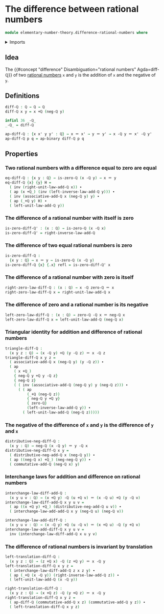 # The difference between rational numbers

```agda
module elementary-number-theory.difference-rational-numbers where
```

<details><summary>Imports</summary>

```agda
open import elementary-number-theory.addition-rational-numbers
open import elementary-number-theory.rational-numbers

open import foundation.action-on-identifications-binary-functions
open import foundation.action-on-identifications-functions
open import foundation.identity-types
open import foundation.interchange-law
```

</details>

## Idea

The {{#concept "difference" Disambiguation="rational numbers" Agda=diff-ℚ}} of
two [rational numbers](elementary-number-theory.rational-numbers.md) `x` and `y`
is the addition of `x` and the negative of `y`.

## Definitions

```agda
diff-ℚ : ℚ → ℚ → ℚ
diff-ℚ x y = x +ℚ (neg-ℚ y)

infixl 36 _-ℚ_
_-ℚ_ = diff-ℚ

ap-diff-ℚ : {x x' y y' : ℚ} → x ＝ x' → y ＝ y' → x -ℚ y ＝ x' -ℚ y'
ap-diff-ℚ p q = ap-binary diff-ℚ p q
```

## Properties

### Two rational numbers with a difference equal to zero are equal

```agda
eq-diff-ℚ : {x y : ℚ} → is-zero-ℚ (x -ℚ y) → x ＝ y
eq-diff-ℚ {x} {y} H =
  ( inv (right-unit-law-add-ℚ x)) ∙
  ( ap (x +ℚ_) (inv (left-inverse-law-add-ℚ y))) ∙
  ( inv (associative-add-ℚ x (neg-ℚ y) y) ∙
  ( ap (_+ℚ y) H) ∙
  ( left-unit-law-add-ℚ y))
```

### The difference of a rational number with itself is zero

```agda
is-zero-diff-ℚ' : (x : ℚ) → is-zero-ℚ (x -ℚ x)
is-zero-diff-ℚ' = right-inverse-law-add-ℚ
```

### The difference of two equal rational numbers is zero

```agda
is-zero-diff-ℚ :
  {x y : ℚ} → x ＝ y → is-zero-ℚ (x -ℚ y)
is-zero-diff-ℚ {x} {.x} refl = is-zero-diff-ℚ' x
```

### The difference of a rational number with zero is itself

```agda
right-zero-law-diff-ℚ : (x : ℚ) → x -ℚ zero-ℚ ＝ x
right-zero-law-diff-ℚ x = right-unit-law-add-ℚ x
```

### The difference of zero and a rational number is its negative

```agda
left-zero-law-diff-ℚ : (x : ℚ) → zero-ℚ -ℚ x ＝ neg-ℚ x
left-zero-law-diff-ℚ x = left-unit-law-add-ℚ (neg-ℚ x)
```

### Triangular identity for addition and difference of rational numbers

```agda
triangle-diff-ℚ :
  (x y z : ℚ) → (x -ℚ y) +ℚ (y -ℚ z) ＝ x -ℚ z
triangle-diff-ℚ x y z =
  ( associative-add-ℚ x (neg-ℚ y) (y -ℚ z)) ∙
  ( ap
    ( x +ℚ_)
    { neg-ℚ y +ℚ y -ℚ z}
    { neg-ℚ z}
    ( ( inv (associative-add-ℚ (neg-ℚ y) y (neg-ℚ z))) ∙
      ( ( ap
          (_+ℚ (neg-ℚ z))
          { neg-ℚ y +ℚ y}
          { zero-ℚ}
          (left-inverse-law-add-ℚ y)) ∙
        ( left-unit-law-add-ℚ (neg-ℚ z)))))
```

### The negative of the difference of `x` and `y` is the difference of `y` and `x`

```agda
distributive-neg-diff-ℚ :
  (x y : ℚ) → neg-ℚ (x -ℚ y) ＝ y -ℚ x
distributive-neg-diff-ℚ x y =
  ( distributive-neg-add-ℚ x (neg-ℚ y)) ∙
  ( ap ((neg-ℚ x) +ℚ_) (neg-neg-ℚ y)) ∙
  ( commutative-add-ℚ (neg-ℚ x) y)
```

### Interchange laws for addition and difference on rational numbers

```agda
interchange-law-diff-add-ℚ :
  (x y u v : ℚ) → (x +ℚ y) -ℚ (u +ℚ v) ＝ (x -ℚ u) +ℚ (y -ℚ v)
interchange-law-diff-add-ℚ x y u v =
  ( ap ((x +ℚ y) +ℚ_) (distributive-neg-add-ℚ u v)) ∙
  ( interchange-law-add-add-ℚ x y (neg-ℚ u) (neg-ℚ v))

interchange-law-add-diff-ℚ :
  (x y u v : ℚ) → (x -ℚ y) +ℚ (u -ℚ v) ＝ (x +ℚ u) -ℚ (y +ℚ v)
interchange-law-add-diff-ℚ x y u v =
  inv (interchange-law-diff-add-ℚ x u y v)
```

### The difference of rational numbers is invariant by translation

```agda
left-translation-diff-ℚ :
  (x y z : ℚ) → (z +ℚ x) -ℚ (z +ℚ y) ＝ x -ℚ y
left-translation-diff-ℚ x y z =
  ( interchange-law-diff-add-ℚ z x z y) ∙
  ( ap (_+ℚ (x -ℚ y)) (right-inverse-law-add-ℚ z)) ∙
  ( left-unit-law-add-ℚ (x -ℚ y))

right-translation-diff-ℚ :
  (x y z : ℚ) → (x +ℚ z) -ℚ (y +ℚ z) ＝ x -ℚ y
right-translation-diff-ℚ x y z =
  ( ap-diff-ℚ (commutative-add-ℚ x z) (commutative-add-ℚ y z)) ∙
  ( left-translation-diff-ℚ x y z)
```
